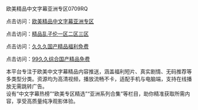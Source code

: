欧美精品中文字幕亚洲专区0709RQ

点击访问：<a href="https://heiliaoxqkkct.pages.dev/">欧美精品中文字幕亚洲专区</a>

点击访问：<a href="https://heiliaoxwd5i8.pages.dev/">精品乱子伦一区二区三区</a>

点击访问：<a href="https://heiliaowt0d7p.pages.dev/">久久久国产精品福利免费</a>

点击访问：<a href="https://heiliaoga6s9v.pages.dev/">99久久综合国产精品免费</a>

本平台专注于欧美中文字幕精品内容推送，涵盖福利短片、真实剧情、无码推荐等多类型分类。资源均为高清视频，播放流畅不卡，适配手机与电脑端，支持在线播放无需跳转广告。  
设有“中文字幕热榜”“欧美专区精选”“亚洲系列合集”等栏目，助你精准获取所需内容，享受高质量纯净观影体验。

<span style="display:none;">[Canonical link](https://github.com/W20250709/So10 ）</span>
